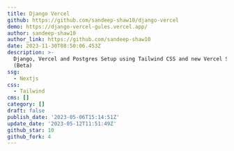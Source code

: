 ```yaml
---
title: Django Vercel
github: https://github.com/sandeep-shaw10/django-vercel
demo: https://django-vercel-gules.vercel.app/
author: sandeep-shaw10
author_link: https://github.com/sandeep-shaw10
date: 2023-11-30T08:50:06.453Z
description: >-
  Django, Vercel and Postgres Setup using Tailwind CSS and new Vercel Storage
  (Beta)
ssg:
  - Nextjs
css:
  - Tailwind
cms: []
category: []
draft: false
publish_date: '2023-05-06T15:14:51Z'
update_date: '2023-05-12T11:51:49Z'
github_star: 10
github_fork: 4
---
```

